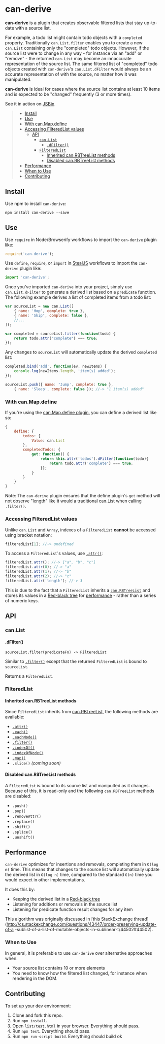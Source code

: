 # can-derive

**can-derive** is a plugin that creates observable filtered lists that stay
up-to-date with a source list.

For example, a todo list might contain todo objects with a `completed` property.
Traditionally `can.List.filter` enables you to create a new `can.List`
containing only the "completed" todo objects. However, if the source list were
to change in any way - for instance via an "add" or "remove" - the returned
`can.List` may become an innaccurate representation of the source list.
The same filtered list of "completed" todo objects created
with `can-derive`'s `can.List.dFilter` would always be an accurate
representation of with the source, no matter how it was manipulated.

**can-derive** is ideal for cases where the source list contains at least
10 items and is expected to be "changed" frequently (3 or more times).

See it in action on <a href="http://jsbin.com/dinisu/4/edit?js,console" target="_blank">JSBin</a>.

> - [Install](#install)
> - [Use](#use)
> - [With can.Map.define](#with-canmapdefine)
> - [Accessing FilteredList values](#accessing-filteredlist-values)
>   - [API](#api)
>     - [`can.List`](#canlist)
>       - [`.dFilter()`](#dfilter)
>     - [`FilteredList`](#filteredlist)
>       - [Inherited can.RBTreeList methods](#inherited-canrbtreelist-methods)
>       - [Disabled can.RBTreeList methods](#disabled-canrbtreelist-methods)
> - [Performance](#performance)
> - [When to Use](#when-to-use)
> - [Contributing](#contributing)

## Install

Use npm to install `can-derive`:

```
npm install can-derive --save
```

## Use

Use `require` in Node/Browserify workflows to import the `can-derive` plugin
like:

```js
require('can-derive');
```

Use `define`, `require`, or `import` in [StealJS](http://stealjs.com/) workflows
to import the `can-derive` plugin like:

```js
import 'can-derive';
```

Once you've imported `can-derive` into your project, simply use
`can.List.dFilter` to generate a derived list based on a `predicate` function.
The following example derives a list of completed items from a todo list:

```js
var sourceList = new can.List([
    { name: 'Hop', complete: true },
    { name: 'Skip', complete: false },
    //...
]);

var completed = sourceList.filter(function(todo) {
    return todo.attr("complete") === true;
});
```

Any changes to `sourceList` will automatically update the derived `completed`
list:

```js
completed.bind('add', function(ev, newItems) {
    console.log(newItems.length, 'item(s) added');
});

sourceList.push({ name: 'Jump', complete: true },
    { name: 'Sleep', complete: false }); //-> "1 item(s) added"
```

### With can.Map.define

If you're using the [can.Map.define
plugin](http://canjs.com/docs/can.Map.prototype.define.html), you can define a
derived list like so:

```js
{
    define: {
        todos: {
            Value: can.List
        },
        completedTodos: {
            get: function() {
                return this.attr('todos').dFilter(function(todo){
                    return todo.attr('complete') === true;
                });
            }
        }
    }
}
```

Note: The `can-derive` plugin ensures that the define plugin's `get` method will
not observe "length" like it would a traditional [can.List](http://canjs.com/docs/can.List.html)
when calling `.filter()`.


### Accessing FilteredList values

Unlike `can.List` and `Array`, indexes of a `FilteredList` **cannot** be
accessed using bracket notation:

```js
filteredList[1]; //-> undefined
```

To access a `FilteredList`'s values, use [`.attr()`](https://github.com/canjs/can-binarytree#attr):

```js
filteredList.attr(); //-> ["a", "b", "c"]
filteredList.attr(0); //-> "a"
filteredList.attr(1); //-> "b"
filteredList.attr(2); //-> "c"
filteredList.attr('length'); //-> 3
```

This is due to the fact that a `FilteredList` inherits a [`can.RBTreeList`](https://github.com/canjs/can-binarytree#canrbtreelist)
and stores its values in a [Red-black tree](https://en.wikipedia.org/wiki/Red%E2%80%93black_tree)
for [performance](#performance) - rather than a series of numeric keys.



## API

### can.List

#### .dFilter()

`sourceList.filter(predicateFn) -> FilteredList`

Similar to [`.filter()`](https://github.com/canjs/can-derive#filter) except
that the returned `FilteredList` is bound to `sourceList`.

Returns a `FilteredList`.

### FilteredList

#### Inherited can.RBTreeList methods

Since `FilteredList` inherits from [can.RBTreeList](https://github.com/canjs/can-binarytree#canrbtreelist),
the following methods are available:

- [`.attr()`](https://github.com/canjs/can-binarytree#attr)
- [`.each()`](https://github.com/canjs/can-binarytree#each)
- [`.eachNode()`](https://github.com/canjs/can-binarytree#eachnode)
- [`.filter()`](https://github.com/canjs/can-binarytree#filter)
- [`.indexOf()`](https://github.com/canjs/can-binarytree#indexof)
- [`.indexOfNode()`](https://github.com/canjs/can-binarytree#indexofnode)
- [`.map()`](https://github.com/canjs/can-binarytree#map)
- `.slice()` *(coming soon)*

#### Disabled can.RBTreeList methods

A `FilteredList` is bound to its source list and manipulted as it changes.
Because of this, it is read-only and the following `can.RBTreeList`
methods are disabled:

- `.push()`
- `.pop()`
- `.removeAttr()`
- `.replace()`
- `.shift()`
- `.splice()`
- `.unshift()`

## Performance

`can-derive` optimizes for insertions and removals, completing them in `O(log n)`
time. This means that changes to the source list will automatically update the
derived list in `O(log n)` time, compared to the standard `O(n)` time you would
expect in other implementations.

It does this by:

- Keeping the derived list in a [Red-black tree](https://en.wikipedia.org/wiki/Red%E2%80%93black_tree)
- Listening for additions or removals in the source list
- Listening for predicate function result changes for any item

This algorithm was originally discussed in [this StackExchange
thread](http://cs.stackexchange.com/questions/43447/order-preserving-update-of-a
-sublist-of-a-list-of-mutable-objects-in-sublinear-t/44502#44502).

### When to Use

In general, it is preferable to use `can-derive` over alternative approaches
when:

- Your source list contains 10 or more elements
- You need to know how the filtered list changed, for instance when rendering
  in the DOM.


## Contributing

To set up your dev environment:

1. Clone and fork this repo.
2. Run `npm install`.
3. Open `list/test.html` in your browser. Everything should pass.
4. Run `npm test`. Everything should pass.
5. Run `npm run-script build`. Everything should build ok
